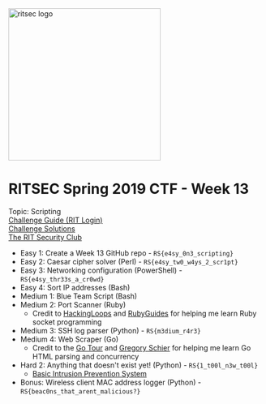 <img src="https://www.ritsec.club/assets/images/logo_header.png" alt="ritsec logo" width="300"/>

# RITSEC Spring 2019 CTF - Week 13
Topic: Scripting  
[Challenge Guide (RIT Login)](https://docs.google.com/document/d/1mivtz-taZkvjMT8-gVD439IPkr2aUwe1ZpLdfV66Llk/edit#heading=h.y2r5as1fa9w)  
[Challenge Solutions](http://example.com/)  
[The RIT Security Club](https://ritsec.club)

* Easy 1: Create a Week 13 GitHub repo - `RS{e4sy_0n3_scripting}`
* Easy 2: Caesar cipher solver (Perl) - `RS{e4sy_tw0_w4ys_2_scr1pt}`
* Easy 3: Networking configuration (PowerShell) - `RS{e4sy_thr33s_a_cr0wd}`
* Easy 4: Sort IP addresses (Bash)
* Medium 1: Blue Team Script (Bash)
* Medium 2: Port Scanner (Ruby)
  * Credit to [HackingLoops](https://www.hackingloops.com/how-to-build-a-basic-port-scanner-in-ruby/) and [RubyGuides](https://www.rubyguides.com/2016/11/port-scanner-in-ruby/) for helping me learn Ruby socket programming
* Medium 3: SSH log parser (Python) - `RS{m3dium_r4r3}`
* Medium 4: Web Scraper (Go)
  * Credit to the [Go Tour](https://tour.golang.org/concurrency/10) and [Gregory Schier](https://schier.co/blog/2015/04/26/a-simple-web-scraper-in-go.html) for helping me learn Go HTML parsing and concurrency
* Hard 2: Anything that doesn't exist yet! (Python) - `RS{1_t00l_n3w_t00l}`
  * [Basic Intrusion Prevention System](https://github.com/clev98/System-Forensics-Project)
* Bonus: Wireless client MAC address logger (Python) - `RS{beac0ns_that_arent_malicious?}`

